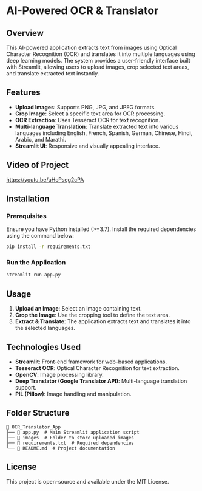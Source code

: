 # AI-Powered OCR & Translator

## Overview
This AI-powered application extracts text from images using Optical Character Recognition (OCR) and translates it into multiple languages using deep learning models. The system provides a user-friendly interface built with Streamlit, allowing users to upload images, crop selected text areas, and translate extracted text instantly.

## Features
- **Upload Images**: Supports PNG, JPG, and JPEG formats.
- **Crop Image**: Select a specific text area for OCR processing.
- **OCR Extraction**: Uses Tesseract OCR for text recognition.
- **Multi-language Translation**: Translate extracted text into various languages including English, French, Spanish, German, Chinese, Hindi, Arabic, and Marathi.
- **Streamlit UI**: Responsive and visually appealing interface.

## Video of Project
https://youtu.be/uHcPseg2cPA

## Installation

### Prerequisites
Ensure you have Python installed (>=3.7). Install the required dependencies using the command below:
```bash
pip install -r requirements.txt
```

### Run the Application
```bash
streamlit run app.py
```

## Usage
1. **Upload an Image**: Select an image containing text.
2. **Crop the Image**: Use the cropping tool to define the text area.
3. **Extract & Translate**: The application extracts text and translates it into the selected languages.

## Technologies Used
- **Streamlit**: Front-end framework for web-based applications.
- **Tesseract OCR**: Optical Character Recognition for text extraction.
- **OpenCV**: Image processing library.
- **Deep Translator (Google Translator API)**: Multi-language translation support.
- **PIL (Pillow)**: Image handling and manipulation.

## Folder Structure
```
📂 OCR_Translator_App
├── 📜 app.py  # Main Streamlit application script
├── 📂 images  # Folder to store uploaded images
├── 📜 requirements.txt  # Required dependencies
└── 📜 README.md  # Project documentation
```

## License
This project is open-source and available under the MIT License.

